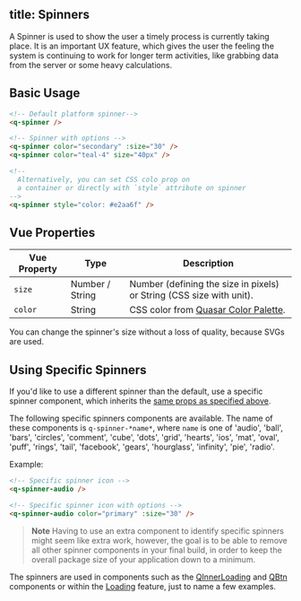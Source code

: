 title: Spinners
---
A Spinner is used to show the user a timely process is currently taking place. It is an important UX feature, which gives the user the feeling the system is continuing to work for longer term activities, like grabbing data from the server or some heavy calculations.   
<input type="hidden" data-fullpage-demo="progress/spinner">

## Basic Usage
``` html
<!-- Default platform spinner-->
<q-spinner />

<!-- Spinner with options -->
<q-spinner color="secondary" :size="30" />
<q-spinner color="teal-4" size="40px" />

<!--
  Alternatively, you can set CSS colo prop on
  a container or directly with `style` attribute on spinner
-->
<q-spinner style="color: #e2aa6f" />
```

## Vue Properties
| Vue Property | Type | Description |
| --- | --- | --- |
| `size` | Number / String | Number (defining the size in pixels) or String (CSS size with unit). |
| `color` | String | CSS color from [Quasar Color Palette](/components/color-palette.html). |

You can change the spinner's size without a loss of quality, because SVGs are used.

## Using Specific Spinners
If you'd like to use a different spinner than the default, use a specific spinner component, which inherits the [same props as specified above](#Vue-Properties).

The following specific spinners components are available. The name of these components is `q-spinner-*name*`, where `name` is one of 'audio', 'ball', 'bars', 'circles', 'comment', 'cube', 'dots', 'grid', 'hearts', 'ios', 'mat', 'oval', 'puff', 'rings', 'tail', 'facebook', 'gears', 'hourglass', 'infinity', 'pie', 'radio'.

Example:

```html
<!-- Specific spinner icon -->
<q-spinner-audio />

<!-- Specific spinner icon with options -->
<q-spinner-audio color="primary" :size="30" />

```

> **Note**
> Having to use an extra component to identify specific spinners might seem like extra work, however, the goal is to be able to remove all other spinner components in your final build, in order to keep the overall package size of your application down to a minimum.  

The spinners are used in components such as the [QInnerLoading](/components/inner-loading.html) and [QBtn](/components/button.html) components or within the [Loading](/components/loading.html) feature, just to name a few examples.
